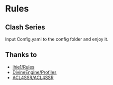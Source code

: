 # Rules
## Clash Series
Input Config.yaml to the config folder and enjoy it.

## Thanks to
* [lhie1/Rules](https://github.com/lhie1/Rules)
* [DivineEngine/Profiles](https://github.com/DivineEngine/Profiles)
* [ACL4SSR/ACL4SSR](https://github.com/ACL4SSR/ACL4SSR)
